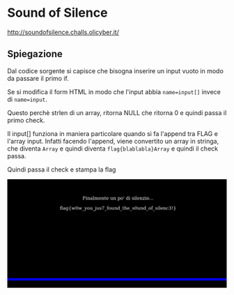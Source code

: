 # Sound of Silence

http://soundofsilence.challs.olicyber.it/

## Spiegazione

Dal codice sorgente si capisce che bisogna inserire un input vuoto in modo da passare il primo if.

Se si modifica il form HTML in modo che l'input abbia ```name=input[]``` invece di ```name=input```.

Questo perchè strlen di un array, ritorna NULL che ritorna 0 e quindi passa il primo check.

Il input[] funziona in maniera particolare quando si fa l'append tra FLAG e l'array input.
Infatti facendo l'append, viene convertito un array in stringa, che diventa ```Array``` e quindi diventa ```flag{blablabla}Array``` e quindi il check passa.

Quindi passa il check e stampa la flag

![alt text](image.png)
